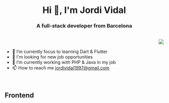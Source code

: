 <h1 align="center">Hi 👋, I'm Jordi Vidal</h1>
<h3 align="center">A full-stack developer from Barcelona</h3>
<br>
<a href="https://github.com/anuraghazra/github-readme-stat">
  <img align="right" src="https://github-readme-stats.vercel.app/api/top-langs/?username=JordiiVidal&layout=compact&theme=dracula&hide_border=true" />
</a>
<br>

 - 🎯 I’m currently focus to learning Dart & Flutter
 - 👯 I'm looking for new job opportunities
 - 🤝 I’m currently working with PHP & Java in my job
 - 📫 How to reach me jordividal1997@gmail.com
 
 <br>
 
 ## Frontend




